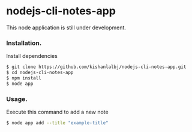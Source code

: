 # nodejs-cli-notes-app
  
  This node application is still under development.
  
### Installation.

Install dependencies

```sh
$ git clone https://github.com/kishanlalbj/nodejs-cli-notes-app.git
$ cd nodejs-cli-notes-app
$ npm install
$ node app
```

### Usage.

Execute this command to add a new note

```sh
$ node app add --title "example-title"
